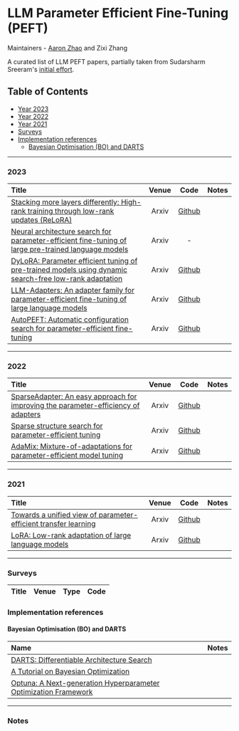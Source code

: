 # LLM Parameter Efficient Fine-Tuning (PEFT)

Maintainers - [Aaron Zhao](https://aaron-zhao123.github.io/) and Zixi Zhang

A curated list of LLM PEFT papers, partially taken from Sudarsharm
Sreeram's [initial effort](<https://www.craft.me/s/WLFc7B9zgH4ncz>).

## Table of Contents

- [Year 2023](#2023)
- [Year 2022](#2022)
- [Year 2021](#2021)
- [Surveys](#Surveys)
- [Implementation references](#implementation-references)
    - [Bayesian Optimisation (BO) and DARTS](#Bayesian-Optimisation-(BO)-and-DARTS)

---

### 2023

| Title                                                                                                                                      | Venue |                               Code                               | Notes |
|:-------------------------------------------------------------------------------------------------------------------------------------------|:-----:|:----------------------------------------------------------------:|:-----:|
| [Stacking more layers differently: High-rank training through low-rank updates (ReLoRA)](https://arxiv.org/abs/2307.05695)                 | Arxiv |          [Github](https://github.com/Guitaricet/relora)          |       |
| [Neural architecture search for parameter-efficient fine-tuning of large pre-trained language models](https://arxiv.org/abs/2305.16597)    | Arxiv |                                -                                 |       |
| [DyLoRA: Parameter efficient tuning of pre-trained models using dynamic search-free low-rank adaptation](https://arxiv.org/abs/2210.07558) | Arxiv | [Github](https://github.com/huawei-noah/KD-NLP/tree/main/DyLoRA) |       |
| [LLM-Adapters: An adapter family for parameter-efficient fine-tuning of large language models](https://arxiv.org/abs/2304.01933)           | Arxiv |    [Github](https://github.com/AGI-Edgerunners/LLM-Adapters)     |       |
| [AutoPEFT: Automatic configuration search for parameter-efficient fine-tuning](https://arxiv.org/abs/2301.12132)                           | Arxiv |        [Github](https://github.com/cambridgeltl/autopeft)        |       |

---

### 2022

| Title                                                                                                                  | Venue |                        Code                         | Notes |
|:-----------------------------------------------------------------------------------------------------------------------|:-----:|:---------------------------------------------------:|:-----:|
| [SparseAdapter: An easy approach for improving the parameter-efficiency of adapters](https://arxiv.org/abs/2210.04284) | Arxiv | [Github](https://github.com/Shwai-He/SparseAdapter) |       |
| [Sparse structure search for parameter-efficient tuning](https://arxiv.org/abs/2206.07382)                             | Arxiv |     [Github](https://github.com/thunlp/S3Delta)     |       |
| [AdaMix: Mixture-of-adaptations for parameter-efficient model tuning](https://arxiv.org/abs/2205.12410)                | Arxiv |    [Github](https://github.com/microsoft/AdaMix)    |       |

---

### 2021
| Title                                                                                               | Venue |                                Code                                | Notes |
|:----------------------------------------------------------------------------------------------------|:-----:|:------------------------------------------------------------------:|:-----:|
| [Towards a unified view of parameter-efficient transfer learning](https://arxiv.org/abs/2110.04366) | Arxiv | [Github](https://github.com/jxhe/unify-parameter-efficient-tuning) |       |
| [LoRA: Low-rank adaptation of large language models](https://arxiv.org/abs/2106.09685)              | Arxiv |            [Github](https://github.com/microsoft/LoRA)             |       |

---

### Surveys

| Title | Venue |   Type   |   Code   |
|:------|:-----:|:--------:|:--------:|

### Implementation references

#### Bayesian Optimisation (BO) and DARTS

| Name                                                                                                                  | Notes |
|:----------------------------------------------------------------------------------------------------------------------|:------|
| [DARTS: Differentiable Architecture Search](https://arxiv.org/abs/1806.09055)                                         |       |
| [A Tutorial on Bayesian Optimization](https://arxiv.org/abs/1807.02811)                                               |       |
| [Optuna: A Next-generation Hyperparameter Optimization Framework](https://dl.acm.org/doi/pdf/10.1145/3292500.3330701) |       |

---

### Notes

